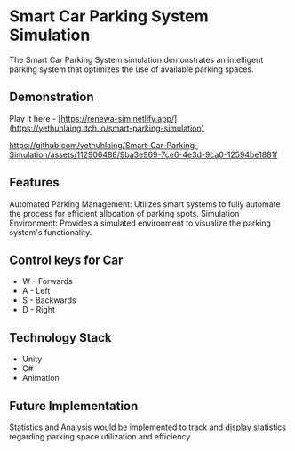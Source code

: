 # Smart Car Parking System Simulation

The Smart Car Parking System simulation demonstrates an intelligent parking system that optimizes the use of available parking spaces.

## Demonstration

Play it here - [https://renewa-sim.netlify.app/](https://yethuhlaing.itch.io/smart-parking-simulation)

https://github.com/yethuhlaing/Smart-Car-Parking-Simulation/assets/112906488/9ba3e969-7ce6-4e3d-9ca0-12594be1881f

## Features
Automated Parking Management: Utilizes smart systems to fully automate the process for efficient allocation of parking spots.
Simulation Environment: Provides a simulated environment to visualize the parking system's functionality.

## Control keys for Car

- W - Forwards
- A - Left
- S - Backwards
- D - Right

## Technology Stack

- Unity
- C#
- Animation

## Future Implementation

Statistics and Analysis would be implemented to track and display statistics regarding parking space utilization and efficiency.

